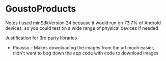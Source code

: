 # GoustoProducts

Notes
I used minSdkVersion 24 because it would run on 73.7% of Android devices, so you could test on a wide range of physical devices if needed

Justification for 3rd party libraries
* Picasso - Makes downloading the images from the url much easier, didn't want to bog down the app code with code to download images
 
